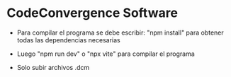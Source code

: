 # CodeConvergence Software

- Para compilar el programa se debe escribir: "npm install" para obtener todas las dependencias necesarias
- Luego "npm run dev" o "npx vite" para compilar el programa

- Solo subir archivos .dcm

